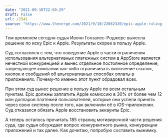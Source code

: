 ```yaml
---
date: "2021-09-10T22:50:29"
draft: False
url: /2541
source: "https://www.theverge.com/2021/9/10/22662320/epic-apple-ruling-injunction-judge-court-app-store?scrolla=5eb6d68b7fedc32c19ef33b4"
---
```


Тем временем сегодня судья Ивонн Гонзалес-Роджерс вынесла решение по иску Epic к Apple. Результаты скорее в пользу Apple.

Суд согласился с тем, что поведение Apple в части ограничения использования альтернативных платежных систем в AppStore является нечестной конкуренцией и вынес отдельное постоянное определение, запрещающее компании как-либо ограничивать включение ссылок, кнопок и сообщений об альтернативных способах оплаты в приложениях. Почему-то именно этот пункт обрадовал всех.

При этом суд вынес решение в пользу Apple по всем остальным пунктам. Epic должны заплатить Apple комиссию в 30% от более чем 12 млн долларов платежей пользователей, которые они успели принять через свою систему после того, как включили её в iOS-приложении. Суд отказался обязать Apple восстановить аккаунты Epic. 

А теперь осталось прочитать 185 страниц мотивирочной части решения суда, где судья обсуждает вопрос конкурентного рынка, конкуренции приложений и так далее. Как дочитаю, попробую составить выжимку.
